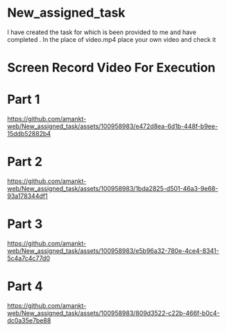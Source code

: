 # New_assigned_task
I have created the task for which is been provided to me and have completed .
In the place of video.mp4 place your own video and check it

# Screen Record Video For Execution

# Part 1
https://github.com/amankt-web/New_assigned_task/assets/100958983/e472d8ea-6d1b-448f-b9ee-15ddb52882b4
# Part 2
https://github.com/amankt-web/New_assigned_task/assets/100958983/1bda2825-d501-46a3-9e68-93a178344df1
# Part 3
https://github.com/amankt-web/New_assigned_task/assets/100958983/e5b96a32-780e-4ce4-8341-5c4a7c4c77d0
# Part 4
https://github.com/amankt-web/New_assigned_task/assets/100958983/809d3522-c22b-466f-b0c4-dc0a35e7be88


